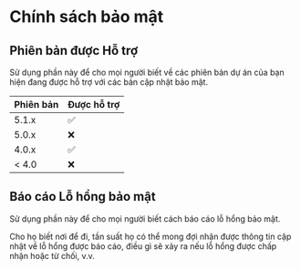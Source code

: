 # Chính sách bảo mật

## Phiên bản được Hỗ trợ

Sử dụng phần này để cho mọi người biết về các phiên bản dự án của bạn
hiện đang được hỗ trợ với các bản cập nhật bảo mật.

| Phiên bản | Được hỗ trợ |
| ------- | ------------------ |
| 5.1.x   | :white_check_mark: |
| 5.0.x   | :x:                |
| 4.0.x   | :white_check_mark: |
| < 4.0   | :x:                |

## Báo cáo Lỗ hổng bảo mật

Sử dụng phần này để cho mọi người biết cách báo cáo lỗ hổng bảo mật.

Cho họ biết nơi để đi, tần suất họ có thể mong đợi nhận được thông tin cập nhật về
lỗ hổng được báo cáo, điều gì sẽ xảy ra nếu lỗ hổng được chấp nhận hoặc
từ chối, v.v.
